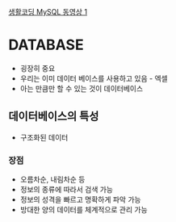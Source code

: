 [생활코딩 MySQL 동영상 1](https://www.youtube.com/watch?v=am1X-UmvhZI&feature=youtu.be)

# DATABASE 
- 굉장히 중요
- 우리는 이미 데이터 베이스를 사용하고 있음 - 엑셀
- 아는 만큼만 할 수 있는 것이 데이터베이스

## 데이터베이스의 특성
- 구조화된 데이터

### 장점
- 오름차순, 내림차순 등 
- 정보의 종류에 따라서 검색 가능 
- 정보의 성격을 빠르고 명확하게 파악 가능 
- 방대한 양의 데이터를 체계적으로 관리 가능 
